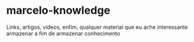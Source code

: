 # marcelo-knowledge
Links, artigos, vídeos, enfim, qualquer material que eu ache interessante armazenar a fim de armazenar conhecimento
